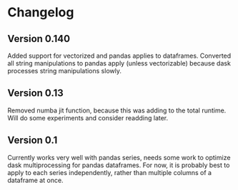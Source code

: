 # Changelog

## Version 0.140
Added support for vectorized and pandas applies to dataframes.
Converted all string manipulations to pandas apply (unless vectorizable) because dask processes string manipulations slowly.

## Version 0.13
Removed numba jit function, because this was adding to the total runtime. Will do some experiments and consider readding later.

## Version 0.1
Currently works very well with pandas series, needs some work to optimize dask multiprocessing for pandas dataframes. For now, it is probably best to apply to each series independently, rather than multiple columns of a dataframe at once.
